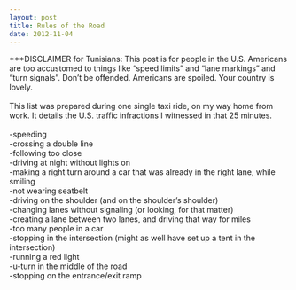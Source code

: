 ```yaml
---
layout: post
title: Rules of the Road
date: 2012-11-04
---
```




\*\*\*DISCLAIMER for Tunisians: This post is for people in the U.S.
Americans are too accustomed to things like “speed limits” and “lane
markings” and “turn signals”. Don’t be offended. Americans are spoiled.
Your country is lovely.\
\
This list was prepared during one single taxi ride, on my way home from
work. It details the U.S. traffic infractions I witnessed in that 25
minutes.\
\
-speeding\
-crossing a double line\
-following too close\
-driving at night without lights on\
-making a right turn around a car that was already in the right lane,
while smiling\
-not wearing seatbelt\
-driving on the shoulder (and on the shoulder’s shoulder)\
-changing lanes without signaling (or looking, for that matter)\
-creating a lane between two lanes, and driving that way for miles\
-too many people in a car\
-stopping in the intersection (might as well have set up a tent in the
intersection)\
-running a red light\
-u-turn in the middle of the road\
-stopping on the entrance/exit ramp


